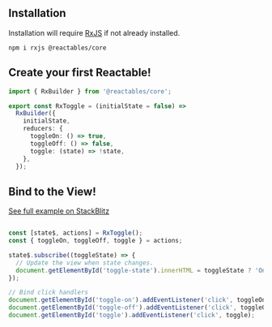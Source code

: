 ## Installation

Installation will require [RxJS](https://rxjs.dev/) if not already installed.

`npm i rxjs @reactables/core`

## Create your first Reactable!

```typescript
import { RxBuilder } from '@reactables/core';

export const RxToggle = (initialState = false) =>
  RxBuilder({
    initialState,
    reducers: {
      toggleOn: () => true,
      toggleOff: () => false,
      toggle: (state) => !state,
    },
  });

```

## Bind to the View!

[See full example on StackBlitz](https://stackblitz.com/edit/github-qtpo1k-gvgbvy?file=src%2Findex.js)

```typescript

const [state$, actions] = RxToggle();
const { toggleOn, toggleOff, toggle } = actions;

state$.subscribe((toggleState) => {
  // Update the view when state changes.
  document.getElementById('toggle-state').innerHTML = toggleState ? 'On' : 'Off';
});

// Bind click handlers
document.getElementById('toggle-on').addEventListener('click', toggleOn);
document.getElementById('toggle-off').addEventListener('click', toggleOff);
document.getElementById('toggle').addEventListener('click', toggle);


```

